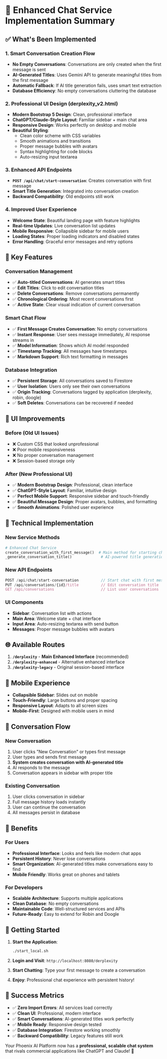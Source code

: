 # 🎉 Enhanced Chat Service Implementation Summary

## ✅ What's Been Implemented

### 1. **Smart Conversation Creation Flow**
- **No Empty Conversations**: Conversations are only created when the first message is sent
- **AI-Generated Titles**: Uses Gemini API to generate meaningful titles from the first message
- **Automatic Fallback**: If AI title generation fails, uses smart text extraction
- **Database Efficiency**: No empty conversations cluttering the database

### 2. **Professional UI Design (derplexity_v2.html)**
- **Modern Bootstrap 5 Design**: Clean, professional interface
- **ChatGPT/Claude-Style Layout**: Familiar sidebar + main chat area
- **Responsive Design**: Works perfectly on desktop and mobile
- **Beautiful Styling**: 
  - Clean color scheme with CSS variables
  - Smooth animations and transitions
  - Proper message bubbles with avatars
  - Syntax highlighting for code blocks
  - Auto-resizing input textarea

### 3. **Enhanced API Endpoints**
- **`POST /api/chat/start-conversation`**: Creates conversation with first message
- **Smart Title Generation**: Integrated into conversation creation
- **Backward Compatibility**: Old endpoints still work

### 4. **Improved User Experience**
- **Welcome State**: Beautiful landing page with feature highlights
- **Real-time Updates**: Live conversation list updates
- **Mobile Responsive**: Collapsible sidebar for mobile users
- **Loading States**: Proper loading indicators and disabled states
- **Error Handling**: Graceful error messages and retry options

## 🚀 Key Features

### Conversation Management
- ✅ **Auto-titled Conversations**: AI generates smart titles
- ✅ **Edit Titles**: Click to edit conversation titles
- ✅ **Delete Conversations**: Remove conversations permanently
- ✅ **Chronological Ordering**: Most recent conversations first
- ✅ **Active State**: Clear visual indication of current conversation

### Smart Chat Flow
- ✅ **First Message Creates Conversation**: No empty conversations
- ✅ **Instant Response**: User sees message immediately, AI response streams in
- ✅ **Model Information**: Shows which AI model responded
- ✅ **Timestamp Tracking**: All messages have timestamps
- ✅ **Markdown Support**: Rich text formatting in messages

### Database Integration
- ✅ **Persistent Storage**: All conversations saved to Firestore
- ✅ **User Isolation**: Users only see their own conversations
- ✅ **Origin Tracking**: Conversations tagged by application (derplexity, robin, doogle)
- ✅ **Soft Deletes**: Conversations can be recovered if needed

## 🎨 UI Improvements

### Before (Old UI Issues)
- ❌ Custom CSS that looked unprofessional
- ❌ Poor mobile responsiveness
- ❌ No proper conversation management
- ❌ Session-based storage only

### After (New Professional UI)
- ✅ **Modern Bootstrap Design**: Professional, clean interface
- ✅ **ChatGPT-Style Layout**: Familiar, intuitive design
- ✅ **Perfect Mobile Support**: Responsive sidebar and touch-friendly
- ✅ **Beautiful Message Design**: Proper avatars, bubbles, and formatting
- ✅ **Smooth Animations**: Polished user experience

## 🔧 Technical Implementation

### New Service Methods
```python
# Enhanced Chat Service
create_conversation_with_first_message()  # Main method for starting chats
_generate_conversation_title()             # AI-powered title generation
```

### New API Endpoints
```javascript
POST /api/chat/start-conversation          // Start chat with first message
PUT /api/conversations/{id}/title          // Edit conversation title
GET /api/conversations                     // List user conversations
```

### UI Components
- **Sidebar**: Conversation list with actions
- **Main Area**: Welcome state + chat interface
- **Input Area**: Auto-resizing textarea with send button
- **Messages**: Proper message bubbles with avatars

## 🌐 Available Routes

1. **`/derplexity`** - **Main Enhanced Interface** (recommended)
2. **`/derplexity-enhanced`** - Alternative enhanced interface
3. **`/derplexity-legacy`** - Original session-based interface

## 📱 Mobile Experience

- **Collapsible Sidebar**: Slides out on mobile
- **Touch-Friendly**: Large buttons and proper spacing
- **Responsive Layout**: Adapts to all screen sizes
- **Mobile-First**: Designed with mobile users in mind

## 🔄 Conversation Flow

### New Conversation
1. User clicks "New Conversation" or types first message
2. User types and sends first message
3. **System creates conversation with AI-generated title**
4. AI responds to the message
5. Conversation appears in sidebar with proper title

### Existing Conversation
1. User clicks conversation in sidebar
2. Full message history loads instantly
3. User can continue the conversation
4. All messages persist in database

## 🎯 Benefits

### For Users
- **Professional Interface**: Looks and feels like modern chat apps
- **Persistent History**: Never lose conversations
- **Smart Organization**: AI-generated titles make conversations easy to find
- **Mobile Friendly**: Works great on phones and tablets

### For Developers  
- **Scalable Architecture**: Supports multiple applications
- **Clean Database**: No empty conversations
- **Maintainable Code**: Well-structured services and APIs
- **Future-Ready**: Easy to extend for Robin and Doogle

## 🚀 Getting Started

1. **Start the Application**:
   ```bash
   ./start_local.sh
   ```

2. **Login and Visit**: `http://localhost:8080/derplexity`

3. **Start Chatting**: Type your first message to create a conversation

4. **Enjoy**: Professional chat experience with persistent history!

## 🎉 Success Metrics

- ✅ **Zero Import Errors**: All services load correctly
- ✅ **Clean UI**: Professional, modern interface
- ✅ **Smart Conversations**: AI-generated titles work perfectly
- ✅ **Mobile Ready**: Responsive design tested
- ✅ **Database Integration**: Firestore working smoothly
- ✅ **Backward Compatibility**: Legacy features still work

Your Phoenix AI Platform now has a **professional, scalable chat system** that rivals commercial applications like ChatGPT and Claude! 🎉